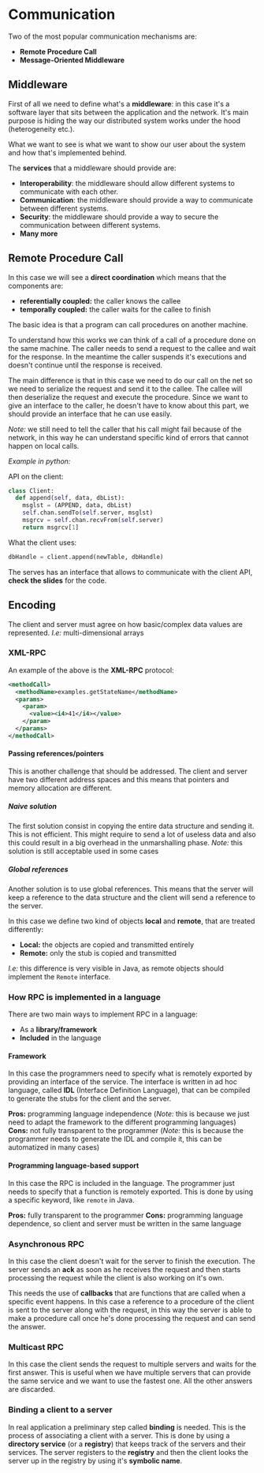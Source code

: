 # Communication

Two of the most popular communication mechanisms are:

- **Remote Procedure Call**
- **Message-Oriented Middleware**

## Middleware

First of all we need to define what's a **middleware**: in this case it's a software layer that sits between the application and the network. It's main purpose is hiding the way our distributed system works under the hood (heterogeneity etc.).

What we want to see is what we want to show our user about the system and how that's implemented behind.

The **services** that a middleware should provide are:

- **Interoperability**: the middleware should allow different systems to communicate with each other.
- **Communication**: the middleware should provide a way to communicate between different systems.
- **Security**: the middleware should provide a way to secure the communication between different systems.
- **Many more**

## Remote Procedure Call

In this case we will see a **direct coordination** which means that the components are:

- **referentially coupled:** the caller knows the callee
- **temporally coupled:** the caller waits for the callee to finish

The basic idea is that a program can call procedures on another machine.

To understand how this works we can think of a call of a procedure done on the same machine. The caller needs to send a request to the callee and wait for the response. In the meantime the caller suspends it's executions and doesn't continue until the response is received.

The main difference is that in this case we need to do our call on the net so we need to serialize the request and send it to the callee. The callee will then deserialize the request and execute the procedure. Since we want to give an interface to the caller, he doesn't have to know about this part, we should provide an interface that he can use easily.

*Note:* we still need to tell the caller that his call might fail because of the network, in this way he can understand specific kind of errors that cannot happen on local calls.

*Example in python:*

API on the client:

```python
class Client:
  def append(self, data, dbList):
    msglst = (APPEND, data, dbList)
    self.chan.sendTo(self.server, msglst)
    msgrcv = self.chan.recvFrom(self.server)
    return msgrcv[1]
```

What the client uses:

```python
dbHandle = client.append(newTable, dbHandle)
```

The serves has an interface that allows to communicate with the client API, **check the slides** for the code.

## Encoding

The client and server must agree on how basic/complex data values are represented. *I.e:* multi-dimensional arrays

### XML-RPC

An example of the above is the **XML-RPC** protocol:

```xml
<methodCall>
  <methodName>examples.getStateName</methodName>
  <params>
    <param>
      <value><i4>41</i4></value>
    </param>
  </params>
</methodCall>
```

#### Passing references/pointers

This is another challenge that should be addressed. The client and server have two different address spaces and this means that pointers and memory allocation are different.

##### Naive solution

The first solution consist in copying the entire data structure and sending it. This is not efficient. This might require to send a lot of useless data and also this could result in a big overhead in the unmarshalling phase. *Note:* this solution is still acceptable used in some cases

##### Global references

Another solution is to use global references. This means that the server will keep a reference to the data structure and the client will send a reference to the server.

In this case we define two kind of objects **local** and **remote**, that are treated differently:

- **Local:** the objects are copied and transmitted entirely
- **Remote:** only the stub is copied and transmitted

*I.e:* this difference is very visible in Java, as remote objects should implement the `Remote` interface.

### How RPC is implemented in a language

There are two main ways to implement RPC in a language:

- As a **library/framework**
- **Included** in the language

#### Framework

In this case the programmers need to specify what is remotely exported by providing an interface of the service. The interface is written in ad hoc language, called **IDL** (Interface Definition Language), that can be compiled to generate the stubs for the client and the server.

**Pros:** programming language independence (*Note:* this is because we just need to adapt the framework to the different programming languages)
**Cons:** not fully transparent to the programmer (*Note:* this is because the programmer needs to generate the IDL and compile it, this can be automatized in many cases)

#### Programming language-based support

In this case the RPC is included in the language. The programmer just needs to specify that a function is remotely exported. This is done by using a specific keyword, like `remote` in Java.

**Pros:** fully transparent to the programmer
**Cons:** programming language dependence, so client and server must be written in the same language

### Asynchronous RPC

In this case the client doesn't wait for the server to finish the execution. The server sends an **ack** as soon as he receives the request and then starts processing the request while the client is also working on it's own.

This needs the use of **callbacks** that are functions that are called when a specific event happens. In this case a reference to a procedure of the client is sent to the server along with the request, in this way the server is able to make a procedure call once he's done processing the request and can send the answer.

### Multicast RPC

In this case the client sends the request to multiple servers and waits for the first answer. This is useful when we have multiple servers that can provide the same service and we want to use the fastest one. All the other answers are discarded.

### Binding a client to a server

In real application a preliminary step called **binding** is needed. This is the process of associating a client with a server. This is done by using a **directory service** (or a **registry**) that keeps track of the servers and their services. The server registers to the **registry** and then the client looks the server up in the registry by using it's **symbolic name**.
